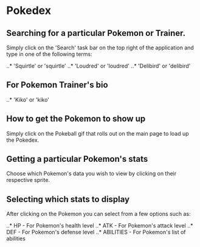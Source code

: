 # Pokedex
## Searching for a particular Pokemon or Trainer.
Simply click on the 'Search' task bar on the top right of the application and type in one of the following terms:

..* 'Squirtle' or 'squirtle'
..* 'Loudred' or 'loudred'
..* 'Delibird' or 'delibird'

## For Pokemon Trainer's bio
..* 'Kiko' or 'kiko'


## How to get the Pokemon to show up
Simply click on the Pokeball gif that rolls out on the main page to load up the Pokedex.

## Getting a particular Pokemon's stats
Choose which Pokemon's data you wish to view by clicking on their respective sprite.

## Selecting which stats to display
After clicking on the Pokemon you can select from a few options such as:

..* HP - For Pokemon's health level
..* ATK - For Pokemon's attack level
..* DEF - For Pokemon's defense level
..* ABILITIES - For Pokemon's list of abilities
